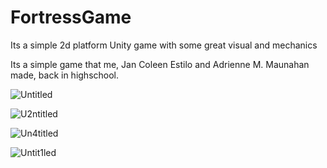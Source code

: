 # FortressGame
Its a simple 2d platform Unity game with some great visual and mechanics

Its a simple game that me, Jan Coleen Estilo and Adrienne M. Maunahan made, back in highschool.


![Untitled](https://user-images.githubusercontent.com/101295973/157659611-5426f687-2e42-44f4-8d32-1f222598e0fa.png)


![U2ntitled](https://user-images.githubusercontent.com/101295973/157660397-5d63d30e-5b62-414a-9492-3fd6e8b614a7.png)


![Un4titled](https://user-images.githubusercontent.com/101295973/157660857-5f3a1875-8066-402f-9981-f34f232116df.png)


![Untit1led](https://user-images.githubusercontent.com/101295973/157660469-8cd13cca-33c0-4fc1-9500-399d637d1968.png)

